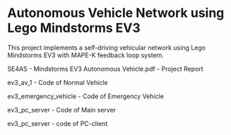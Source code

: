 # Autonomous Vehicle Network using Lego Mindstorms EV3
This project implements a self-driving vehicular network using Lego Mindstorms EV3 with MAPE-K feedback loop system. 

SE4AS - Mindstorms EV3 Autonomous Vehicle.pdf - Project Report

ev3_av_1 - Code of Normal Vehicle

ev3_emergency_vehicle - Code of Emergency Vehicle 

ev3_pc_server - Code of Main server

ev3_pc_server - code of PC-client
